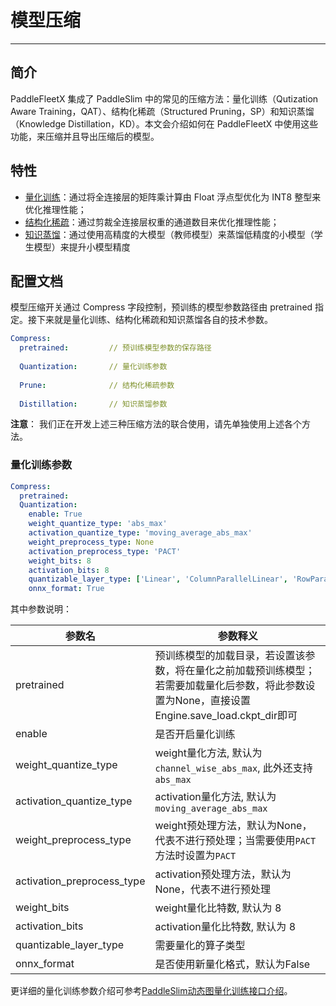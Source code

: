 # 模型压缩

------------------------------------------------------------------------------------------

## **简介**

PaddleFleetX 集成了 PaddleSlim 中的常见的压缩方法：量化训练（Qutization Aware Training，QAT）、结构化稀疏（Structured Pruning，SP）和知识蒸馏（Knowledge Distillation，KD）。本文会介绍如何在 PaddleFleetX 中使用这些功能，来压缩并且导出压缩后的模型。

## **特性**

- <a href=https://github.com/PaddlePaddle/PaddleSlim/tree/release/2.4/demo/dygraph/quant>量化训练</a>：通过将全连接层的矩阵乘计算由 Float 浮点型优化为 INT8 整型来优化推理性能；
- <a href=https://github.com/PaddlePaddle/PaddleSlim/tree/release/2.4/demo/dygraph/pruning>结构化稀疏</a>：通过剪裁全连接层权重的通道数目来优化推理性能；
- <a href=#知识蒸馏>知识蒸馏</a>：通过使用高精度的大模型（教师模型）来蒸馏低精度的小模型（学生模型）来提升小模型精度



## **配置文档**

模型压缩开关通过 Compress 字段控制，预训练的模型参数路径由 pretrained 指定。接下来就是量化训练、结构化稀疏和知识蒸馏各自的技术参数。

```yaml
Compress:
  pretrained:         // 预训练模型参数的保存路径
  
  Quantization:       // 量化训练参数
    
  Prune:              // 结构化稀疏参数
  
  Distillation:       // 知识蒸馏参数
```

**注意**： 我们正在开发上述三种压缩方法的联合使用，请先单独使用上述各个方法。

### **量化训练参数**

```yaml
Compress:
  pretrained:
  Quantization:
    enable: True
    weight_quantize_type: 'abs_max'
    activation_quantize_type: 'moving_average_abs_max'
    weight_preprocess_type: None
    activation_preprocess_type: 'PACT'
    weight_bits: 8
    activation_bits: 8
    quantizable_layer_type: ['Linear', 'ColumnParallelLinear', 'RowParallelLinear']
    onnx_format: True
```

其中参数说明：

| **参数名**                   | **参数释义**                              |
|-----------------------------|-----------------------------------------|
| pretrained                  | 预训练模型的加载目录，若设置该参数，将在量化之前加载预训练模型；若需要加载量化后参数，将此参数设置为None，直接设置Engine.save_load.ckpt_dir即可       |
| enable                      | 是否开启量化训练                           |
| weight_quantize_type        | weight量化方法, 默认为`channel_wise_abs_max`, 此外还支持`abs_max` |
| activation_quantize_type    | activation量化方法, 默认为`moving_average_abs_max`               |
| weight_preprocess_type      | weight预处理方法，默认为None，代表不进行预处理；当需要使用`PACT`方法时设置为`PACT` |
| activation_preprocess_type  | activation预处理方法，默认为None，代表不进行预处理                   |
| weight_bits                 | weight量化比特数, 默认为 8                                        |
| activation_bits             | activation量化比特数, 默认为 8                                    |
| quantizable_layer_type      | 需要量化的算子类型                                                |
| onnx_format                 | 是否使用新量化格式，默认为False                                     |

更详细的量化训练参数介绍可参考[PaddleSlim动态图量化训练接口介绍](https://github.com/PaddlePaddle/PaddleSlim/blob/develop/docs/zh_cn/api_cn/dygraph/quanter/qat.rst)。
